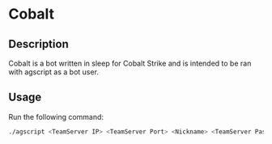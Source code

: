# Cobalt

## Description
Cobalt is a bot written in sleep for Cobalt Strike and is intended to be ran with agscript as a bot user. 

## Usage
Run the following command:

```bash
./agscript <TeamServer IP> <TeamServer Port> <Nickname> <TeamServer Pass> <location of bot>/bot.cna 
```